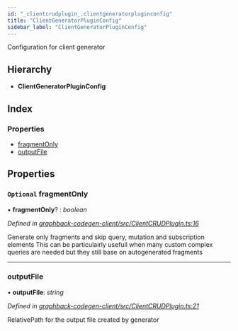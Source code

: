 ```yaml
---
id: "_clientcrudplugin_.clientgeneratorpluginconfig"
title: "ClientGeneratorPluginConfig"
sidebar_label: "ClientGeneratorPluginConfig"
---
```


Configuration for client generator

## Hierarchy

* **ClientGeneratorPluginConfig**

## Index

### Properties

* [fragmentOnly](_clientcrudplugin_.clientgeneratorpluginconfig.md#optional-fragmentonly)
* [outputFile](_clientcrudplugin_.clientgeneratorpluginconfig.md#outputfile)

## Properties

### `Optional` fragmentOnly

• **fragmentOnly**? : *boolean*

*Defined in [graphback-codegen-client/src/ClientCRUDPlugin.ts:16](https://github.com/aerogear/graphback/blob/b39280e7/packages/graphback-codegen-client/src/ClientCRUDPlugin.ts#L16)*

Generate only fragments and skip query, mutation and subscription elements
This can be particulairly usefull when many custom complex queries are needed
but they still base on autogenerated fragments

___

###  outputFile

• **outputFile**: *string*

*Defined in [graphback-codegen-client/src/ClientCRUDPlugin.ts:21](https://github.com/aerogear/graphback/blob/b39280e7/packages/graphback-codegen-client/src/ClientCRUDPlugin.ts#L21)*

RelativePath for the output file created by generator
